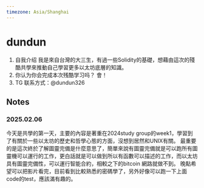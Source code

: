 ```yaml
---
timezone: Asia/Shanghai
---
```


# dundun

1. 自我介绍
我是來自台灣的大三生，有過一些Solidity的基礎，想藉由這次的殘酷共學來推動自己學習更多以太坊底層的知識。
2. 你认为你会完成本次残酷学习吗？
會！
3. TG 联系方式：@dundun326
## Notes

<!-- Content_START -->

### 2025.02.06

今天是共學的第一天，主要的內容是著重在2024study group的week1，學習到了有關於一些以太坊的歷史和哲學心態的方面，沒想到居然和UNIX有關。
最重要的是這次終於了解圖靈完備是什麼意思了，簡單來說有圖靈完備就是可以跑所有圖靈機可以運行的工作，更白話就是可以做到所以有函數可以描述的工作，而以太坊具有圖靈完備性，可以運行智能合約，相較之下的bitcoin 網路就做不到。
晚點希望可以把影片看完，目前看到比較熟悉的密碼學了，另外好像可以跑一下上面code的test，應該滿有趣的。


<!-- Content_END -->
